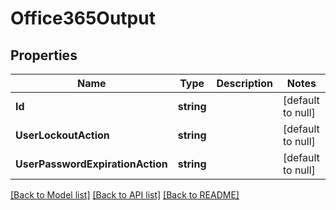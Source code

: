 # Office365Output

## Properties
Name | Type | Description | Notes
------------ | ------------- | ------------- | -------------
**Id** | **string** |  | [default to null]
**UserLockoutAction** | **string** |  | [default to null]
**UserPasswordExpirationAction** | **string** |  | [default to null]

[[Back to Model list]](../README.md#documentation-for-models) [[Back to API list]](../README.md#documentation-for-api-endpoints) [[Back to README]](../README.md)


